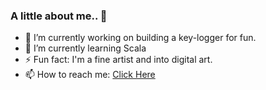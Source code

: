### A little about me.. 👋
- 🔭 I’m currently working on building a key-logger for fun.
- 🌱 I’m currently learning Scala
- ⚡ Fun fact: I'm a fine artist and into digital art.
- 📫 How to reach me: [Click Here](https://fatimaim.me/contact.html)
<!--
**fatima-mo/fatima-mo** is a ✨ _special_ ✨ repository because its `README.md` (this file) appears on your GitHub profile.

Here are some ideas to get you started:


<!--- 👯 I’m looking to collaborate on ...
- 🤔 I’m looking for help with ...
- 💬 Ask me about ...

- ⚡ Fun fact: I was so nerdy when I was a kid, I spent many summers studying school next year curriculum.
<!--- 😄 Pronouns: ...-->

<!-- -->
